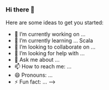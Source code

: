 ### Hi there 👋

Here are some ideas to get you started:

- 🔭 I’m currently working on ...
- 🌱 I’m currently learning ... Scala
- 👯 I’m looking to collaborate on ...
- 🤔 I’m looking for help with ...
- 💬 Ask me about ...
- 📫 How to reach me: ...
- 😄 Pronouns: ...
- ⚡ Fun fact: ...
-->
